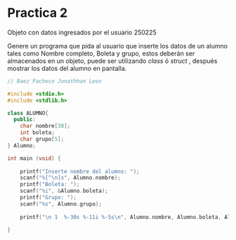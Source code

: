 # Practica 2

Objeto con datos ingresados por el usuario  250225

Genere un programa que pida al usuario que inserte los datos de un alumno tales como Nombre completo, Boleta y grupo, estos deberán ser almacenados en un objeto, puede ser utilizando _class_ ó _struct_ , después mostrar los datos del alumno en pantalla.

``` cpp
// Baez Pacheco Jonathhan Leon      

#include <stdio.h>
#include <stdlib.h>

class ALUMNO{
  public:
    char nombre[30];
    int boleta;
    char grupo[5];
} Alumno;

int main (void) {
  
    printf("Inserte nombre del alumno: ");
    scanf("%[^\n]s", Alumno.nombre);
    printf("Boleta: ");
    scanf("%i", &Alumno.boleta);
    printf("Grupo: ");
    scanf("%s", Alumno.grupo);
  
    printf("\n 1  %-30s %-11i %-5s\n", Alumno.nombre, Alumno.boleta, Alumno.grupo);

}
```